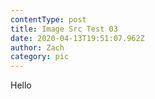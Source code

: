 ```yaml
---
contentType: post
title: Image Src Test 03
date: 2020-04-13T19:51:07.962Z
author: Zach
category: pic
---
```

Hello